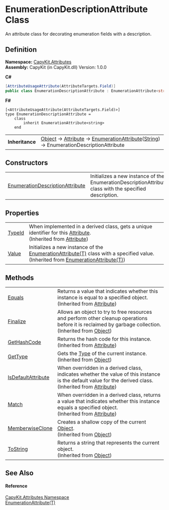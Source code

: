 # EnumerationDescriptionAttribute Class


An attribute class for decorating enumeration fields with a description.



## Definition
**Namespace:** <a href="N_CapyKit_Attributes.md">CapyKit.Attributes</a>  
**Assembly:** CapyKit (in CapyKit.dll) Version: 1.0.0

**C#**
``` C#
[AttributeUsageAttribute(AttributeTargets.Field)]
public class EnumerationDescriptionAttribute : EnumerationAttribute<string>
```
**F#**
``` F#
[<AttributeUsageAttribute(AttributeTargets.Field)>]
type EnumerationDescriptionAttribute = 
    class
        inherit EnumerationAttribute<string>
    end
```

<table><tr><td><strong>Inheritance</strong></td><td><a href="https://learn.microsoft.com/dotnet/api/system.object" target="_blank" rel="noopener noreferrer">Object</a>  →  <a href="https://learn.microsoft.com/dotnet/api/system.attribute" target="_blank" rel="noopener noreferrer">Attribute</a>  →  <a href="T_CapyKit_Attributes_EnumerationAttribute_1.md">EnumerationAttribute</a>(<a href="https://learn.microsoft.com/dotnet/api/system.string" target="_blank" rel="noopener noreferrer">String</a>)  →  EnumerationDescriptionAttribute</td></tr>
</table>



## Constructors
<table>
<tr>
<td><a href="M_CapyKit_Attributes_EnumerationDescriptionAttribute__ctor.md">EnumerationDescriptionAttribute</a></td>
<td>Initializes a new instance of the EnumerationDescriptionAttribute class with the specified description.</td></tr>
</table>

## Properties
<table>
<tr>
<td><a href="https://learn.microsoft.com/dotnet/api/system.attribute.typeid" target="_blank" rel="noopener noreferrer">TypeId</a></td>
<td>When implemented in a derived class, gets a unique identifier for this <a href="https://learn.microsoft.com/dotnet/api/system.attribute" target="_blank" rel="noopener noreferrer">Attribute</a>.<br />(Inherited from <a href="https://learn.microsoft.com/dotnet/api/system.attribute" target="_blank" rel="noopener noreferrer">Attribute</a>)</td></tr>
<tr>
<td><a href="P_CapyKit_Attributes_EnumerationAttribute_1_Value.md">Value</a></td>
<td>Initializes a new instance of the <a href="T_CapyKit_Attributes_EnumerationAttribute_1.md">EnumerationAttribute(T)</a> class with a specified value.<br />(Inherited from <a href="T_CapyKit_Attributes_EnumerationAttribute_1.md">EnumerationAttribute(T)</a>)</td></tr>
</table>

## Methods
<table>
<tr>
<td><a href="https://learn.microsoft.com/dotnet/api/system.attribute.equals" target="_blank" rel="noopener noreferrer">Equals</a></td>
<td>Returns a value that indicates whether this instance is equal to a specified object.<br />(Inherited from <a href="https://learn.microsoft.com/dotnet/api/system.attribute" target="_blank" rel="noopener noreferrer">Attribute</a>)</td></tr>
<tr>
<td><a href="https://learn.microsoft.com/dotnet/api/system.object.finalize" target="_blank" rel="noopener noreferrer">Finalize</a></td>
<td>Allows an object to try to free resources and perform other cleanup operations before it is reclaimed by garbage collection.<br />(Inherited from <a href="https://learn.microsoft.com/dotnet/api/system.object" target="_blank" rel="noopener noreferrer">Object</a>)</td></tr>
<tr>
<td><a href="https://learn.microsoft.com/dotnet/api/system.attribute.gethashcode" target="_blank" rel="noopener noreferrer">GetHashCode</a></td>
<td>Returns the hash code for this instance.<br />(Inherited from <a href="https://learn.microsoft.com/dotnet/api/system.attribute" target="_blank" rel="noopener noreferrer">Attribute</a>)</td></tr>
<tr>
<td><a href="https://learn.microsoft.com/dotnet/api/system.object.gettype" target="_blank" rel="noopener noreferrer">GetType</a></td>
<td>Gets the <a href="https://learn.microsoft.com/dotnet/api/system.type" target="_blank" rel="noopener noreferrer">Type</a> of the current instance.<br />(Inherited from <a href="https://learn.microsoft.com/dotnet/api/system.object" target="_blank" rel="noopener noreferrer">Object</a>)</td></tr>
<tr>
<td><a href="https://learn.microsoft.com/dotnet/api/system.attribute.isdefaultattribute" target="_blank" rel="noopener noreferrer">IsDefaultAttribute</a></td>
<td>When overridden in a derived class, indicates whether the value of this instance is the default value for the derived class.<br />(Inherited from <a href="https://learn.microsoft.com/dotnet/api/system.attribute" target="_blank" rel="noopener noreferrer">Attribute</a>)</td></tr>
<tr>
<td><a href="https://learn.microsoft.com/dotnet/api/system.attribute.match" target="_blank" rel="noopener noreferrer">Match</a></td>
<td>When overridden in a derived class, returns a value that indicates whether this instance equals a specified object.<br />(Inherited from <a href="https://learn.microsoft.com/dotnet/api/system.attribute" target="_blank" rel="noopener noreferrer">Attribute</a>)</td></tr>
<tr>
<td><a href="https://learn.microsoft.com/dotnet/api/system.object.memberwiseclone" target="_blank" rel="noopener noreferrer">MemberwiseClone</a></td>
<td>Creates a shallow copy of the current <a href="https://learn.microsoft.com/dotnet/api/system.object" target="_blank" rel="noopener noreferrer">Object</a>.<br />(Inherited from <a href="https://learn.microsoft.com/dotnet/api/system.object" target="_blank" rel="noopener noreferrer">Object</a>)</td></tr>
<tr>
<td><a href="https://learn.microsoft.com/dotnet/api/system.object.tostring" target="_blank" rel="noopener noreferrer">ToString</a></td>
<td>Returns a string that represents the current object.<br />(Inherited from <a href="https://learn.microsoft.com/dotnet/api/system.object" target="_blank" rel="noopener noreferrer">Object</a>)</td></tr>
</table>

## See Also


#### Reference
<a href="N_CapyKit_Attributes.md">CapyKit.Attributes Namespace</a>  
<a href="T_CapyKit_Attributes_EnumerationAttribute_1.md">EnumerationAttribute(T)</a>  
